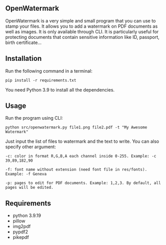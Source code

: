 ## OpenWatermark
OpenWatermark is a very simple and small program that you can use to stamp your files. It allows you to add a watermark on PDF documents as well as images. It is only available through CLI. It is particularly useful for protecting documents that contain sensitive information like ID, passport, birth certificate...

## Installation
Run the following command in a terminal:
```
pip install -r requirements.txt
```
You need Python 3.9 to install all the dependencies.

## Usage
Run the program using CLI:
```
python src/openwatermark.py file1.png file2.pdf -t "My Awesome Watermark"
```

Just input the list of files to watermark and the text to write. You can also specify other argument:
```
-c: color in format R,G,B,A each channel inside 0-255. Example: -c 39,89,182,90
```
```
-f: font name without extension (need font file in res/fonts). Example: -f Geneva
```
```
-p: pages to edit for PDF documents. Example: 1,2,3. By default, all pages will be edited.
```

## Requirements
- python 3.9.19
- pillow
- img2pdf
- pypdf2
- pikepdf
